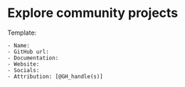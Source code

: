 # Explore community projects

Template:

```
- Name:
- GitHub url: 
- Documentation:
- Website:
- Socials: 
- Attribution: [@GH_handle(s)]
```